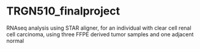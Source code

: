 # TRGN510_finalproject
 RNAseq analysis using STAR aligner, for an individual with clear cell renal cell carcinoma, using three FFPE derived tumor samples and one adjacent normal
